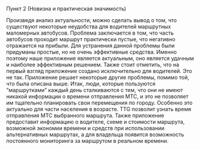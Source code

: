Пункт 2 (Новизна и практическая значимость)

Произведя анализ актуальности, можно сделать вывод о том, что существуют некоторые неудобства для водителей маршрутных маломерных автобусов. Проблема заключается в том, что часть автобусов проходит маршрут практически пустые, что негативно отражается на прибыли. Для устранения данной проблемы были придуманы простые, но не очень эффективные средства. Именно поэтому наше приложение является актуальным, оно является удачным и наиболее эффективным решением. 
Также стоит отметить, что на первый взгляд приложение создано исключительно для водителей. Это не так. Приложение решает некоторые другие проблемы, помимо той, что была описана выше. Итак, люди, которые пользуются “маршрутками” каждый день сталкиваются с тем, что они не имеют никакой информации о времени отправления МТС, и это не позволяет им тщательно планировать свои перемещения по городу. Особенно это актуально для части населения в возрасте. TTG позволит узнать время отправления МТС выбранного маршрута. 
Также приложение предоставит информацию о водителе, схеме и стоимости маршрута, возможной экономии времени и средств при использовании альтернативных маршрутах, а для владельца появится возможность постоянного мониторинга за маршрутом в реальном времени.